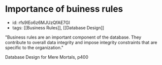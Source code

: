 # Importance of buiness rules
* id: rfs9IEo6z6MJUzQfAE7GI
* tags: [[Business Rules]], [[Database Design]]

"Business rules are an important component of the database. They contribute to overall data integrity and impose integrity constraints that are specific to the organization."

Database Design for Mere Mortals, p400